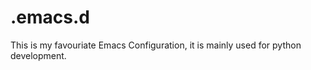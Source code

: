 .emacs.d
========

This is my favouriate Emacs Configuration, it is mainly used for python development.


